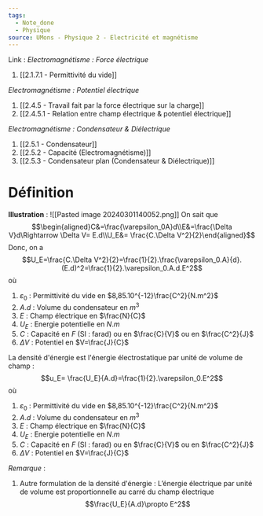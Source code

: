 ```yaml
---
tags:
  - Note_done
  - Physique
source: UMons - Physique 2 - Electricité et magnétisme
---
```


Link :
_Electromagnétisme : Force électrique_
1. [[2.1.7.1 - Permittivité du vide]]

_Electromagnétisme : Potentiel électrique_
1. [[2.4.5 - Travail fait par la force électrique sur la charge]]
2. [[2.4.5.1 - Relation entre champ électrique & potentiel électrique]]

_Electromagnétisme : Condensateur & Diélectrique_
1. [[2.5.1 - Condensateur]]
2. [[2.5.2 - Capacité (Electromagnétisme)]]
3. [[2.5.3 - Condensateur plan (Condensateur & Diélectrique)]]

# Définition
**Illustration** : ![[Pasted image 20240301140052.png]]
On sait que $$\begin{aligned}C&=\frac{\varepsilon_0A}d\\E&=\frac{\Delta V}d\Rightarrow \Delta V= E.d\\U_E&= \frac{C.\Delta V^2}{2}\end{aligned}$$ Donc, on a $$U_E=\frac{C.\Delta V^2}{2}=\frac{1}{2}.\frac{\varepsilon_0.A}{d}.(E.d)^2=\frac{1}{2}.\varepsilon_0.A.d.E^2$$ où 
1. $\varepsilon_0$ : Permittivité du vide en $8,85.10^{-12}\frac{C^2}{N.m^2}$ 
2. $A.d$ : Volume du condensateur en $m^3$
3. $E$ : Champ électrique en $\frac{N}{C}$ 
4. $U_E$ : Energie potentielle en $N.m$ 
5. $C$ : Capacité en $F$ (SI : farad) ou en $\frac{C}{V}$ ou en $\frac{C^2}{J}$ 
6. $\Delta V$ : Potentiel en $V=\frac{J}{C}$ 

La densité d'énergie est l'énergie électrostatique par unité de volume de champ : $$u_E= \frac{U_E}{A.d}=\frac{1}{2}.\varepsilon_0.E^2$$
où
1. $\varepsilon_0$ : Permittivité du vide en $8,85.10^{-12}\frac{C^2}{N.m^2}$ 
2. $A.d$ : Volume du condensateur en $m^3$
3. $E$ : Champ électrique en $\frac{N}{C}$ 
4. $U_E$ : Energie potentielle en $N.m$ 
5. $C$ : Capacité en $F$ (SI : farad) ou en $\frac{C}{V}$ ou en $\frac{C^2}{J}$ 
6. $\Delta V$ : Potentiel en $V=\frac{J}{C}$ 

_Remarque_ :
1. Autre formulation de la densité d'énergie : L’énergie électrique par unité de volume est proportionnelle au carré du champ électrique $$\frac{U_E}{A.d}\propto E^2$$
